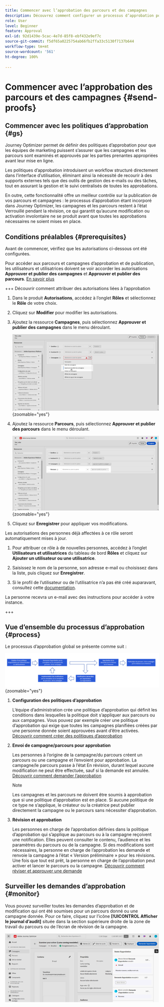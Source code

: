 ```yaml
---
title: Commencer avec l’approbation des parcours et des campagnes
description: Découvrez comment configurer un processus d’approbation pour vos parcours et campagnes.
role: User
level: Beginner
feature: Approval
exl-id: 92d1439e-5cac-4e7d-85f8-ebf432e9ef7c
source-git-commit: f5df65a0225754ab66fb2ffa33c5130f7137b644
workflow-type: tm+mt
source-wordcount: '561'
ht-degree: 100%

---
```


# Commencer avec l’approbation des parcours et des campagnes {#send-proofs}

## Commencer avec les politiques d’approbation {#gs}

Journey Optimizer permet de définir des politiques d’approbation pour que les équipes de marketing puissent s’assurer que les campagnes et les parcours sont examinés et approuvés par les parties prenantes appropriées avant leur mise en ligne.

Les politiques d’approbation introduisent un workflow structuré directement dans l’interface d’utilisation, éliminant ainsi la nécessité de recourir à des supports externes tels que des outils de gestion des e-mails ou des tâches, tout en assurant la gestion et le suivi centralisés de toutes les approbations.

En outre, cette fonctionnalité offre un meilleur contrôle sur la publication de vos parcours et campagnes : le processus d’approbation étant incorporé dans Journey Optimizer, les campagnes et les parcours restent à l’état Verrouillé pendant la révision, ce qui garantit qu’aucune modification ou activation involontaire ne se produit avant que toutes les approbations nécessaires ne soient mises en place.

## Conditions préalables {#prerequisites}

Avant de commencer, vérifiez que les autorisations ci-dessous ont été configurées.

Pour accéder aux parcours et campagnes d’approbation et de publication, les utilisateurs et utilisatrices doivent se voir accorder les autorisations **Approuver et publier des campagnes** et **Approuver et publier des parcours**. [En savoir plus](../administration/permissions.md)

+++  Découvrir comment attribuer des autorisations liées à l’approbation

1. Dans le produit **Autorisations**, accédez à l’onglet **Rôles** et sélectionnez le **Rôle** de votre choix.

1. Cliquez sur **Modifier** pour modifier les autorisations.

1. Ajoutez la ressource **Campagnes**, puis sélectionnez **Approuver et publier des campagnes** dans le menu déroulant.

   ![](assets/permissions_approval.png){zoomable="yes"}

1. Ajoutez la ressource **Parcours**, puis sélectionnez **Approuver et publier des parcours** dans le menu déroulant.

   ![](assets/permissions_approval_2.png){zoomable="yes"}

1. Cliquez sur **Enregistrer** pour appliquer vos modifications.

Les autorisations des personnes déjà affectées à ce rôle seront automatiquement mises à jour.

1. Pour attribuer ce rôle à de nouvelles personnes, accédez à l’onglet **Utilisateurs et utilisatrices** du tableau de bord **Rôles** et cliquez sur **Ajouter un utilisateur ou une utilisatrice**.

1. Saisissez le nom de la personne, son adresse e-mail ou choisissez dans la liste, puis cliquez sur **Enregistrer**.

1. Si le profil de l’utilisateur ou de l’utilisatrice n’a pas été créé auparavant, consultez cette [documentation](https://experienceleague.adobe.com/fr/docs/experience-platform/access-control/abac/permissions-ui/users).

La personne recevra un e-mail avec des instructions pour accéder à votre instance.

+++

## Vue d’ensemble du processus d’approbation {#process}

Le processus d’approbation global se présente comme suit :

![](assets/approval-process.png){zoomable="yes"}

1. **Configuration des politiques d’approbation**

   L’équipe d’administration crée une politique d’approbation qui définit les conditions dans lesquelles la politique doit s’appliquer aux parcours ou aux campagnes. Vous pouvez par exemple créer une politique d’approbation qui exige que toutes les campagnes planifiées créées par une personne donnée soient approuvées avant d’être activées. [Découvrir comment créer des politiques d’approbation](approval-policies.md)

1. **Envoi de campagne/parcours pour approbation**

   Les personnes à l’origine de la campagne/du parcours créent un parcours ou une campagne et l’envoient pour approbation. La campagne/le parcours passe à l’état En révision, durant lequel aucune modification ne peut être effectuée, sauf si la demande est annulée. [Découvrir comment demander l’approbation](request-approval.md)

   >[!NOTE]
   >
   >Les campagnes et les parcours ne doivent être soumis à approbation que si une politique d’approbation est en place. Si aucune politique de ce type ne s’applique, le créateur ou la créatrice peut publier directement la campagne ou le parcours sans nécessiter d’approbation.

1. **Révision et approbation**

   Les personnes en charge de l’approbation définies dans la politique d’approbation qui s’applique au parcours ou à la campagne reçoivent une notification. Elles peuvent consulter le contenu, l’audience et les paramètres du parcours ou de la campagne. Si des modifications sont nécessaires, la personne en charge de l’approbation les demande et renvoie la campagne à l’état « Version préliminaire » pour les révisions. Une fois que tout est prêt, la personne en charge de l’approbation peut activer et lancer le parcours ou la campagne. [Découvrir comment réviser et approuver une demande](review-approve-request.md)

## Surveiller les demandes d’approbation {#monitor}

Vous pouvez surveiller toutes les demandes d’approbation et de modification qui ont été soumises pour un parcours donné ou une campagne donnée. Pour ce faire, cliquez sur l’icône **[!UICONTROL Afficher le journal d’audit]** située dans la section supérieure droite de la zone de travail du parcours ou de l’écran de révision de la campagne.

![](assets/monitor-requests.png)
